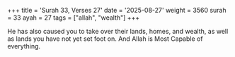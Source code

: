 +++
title = 'Surah 33, Verses 27'
date = '2025-08-27'
weight = 3560
surah = 33
ayah = 27
tags = ["allah", "wealth"]
+++

He has also caused you to take over their lands, homes, and wealth, as well as lands you have not yet set foot on. And Allah is Most Capable of everything.